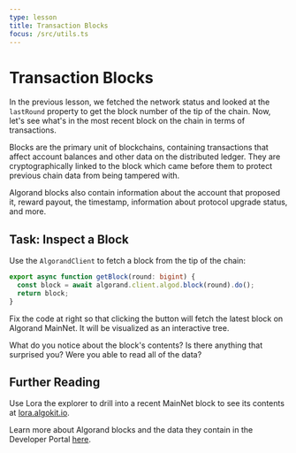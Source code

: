 ```yaml
---
type: lesson
title: Transaction Blocks
focus: /src/utils.ts
---
```


# Transaction Blocks

In the previous lesson, we fetched the network status and looked at the `lastRound` property to get the block number of the tip of the chain. Now, let's see what's in the most recent block on the chain in terms of transactions.

Blocks are the primary unit of blockchains, containing transactions that affect account balances and other data on the distributed ledger. They are cryptographically linked to the block which came before them to protect previous chain data from being tampered with.

Algorand blocks also contain information about the account that proposed it, reward payout, the timestamp, information about protocol upgrade status, and more.

## Task: Inspect a Block

Use the `AlgorandClient` to fetch a block from the tip of the chain:

```ts add={2,3}
export async function getBlock(round: bigint) {
  const block = await algorand.client.algod.block(round).do();
  return block;
}
```

Fix the code at right so that clicking the button will fetch the latest block on Algorand MainNet. It will be visualized as an interactive tree.

What do you notice about the block's contents? Is there anything that surprised you? Were you able to read all of the data?

## Further Reading

Use Lora the explorer to drill into a recent MainNet block to see its contents at <a href="https://lora.algokit.io/mainnet" target="_blank">lora.algokit.io</a>.

Learn more about Algorand blocks and the data they contain in the Developer Portal <a href="http://dev.algorand.co/concepts/transactions/blocks" target="_blank">here</a>.
